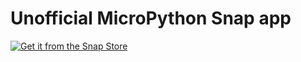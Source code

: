# Unofficial MicroPython Snap app

[![Get it from the Snap Store](https://snapcraft.io/static/images/badges/en/snap-store-white.svg)](https://snapcraft.io/micropython)

